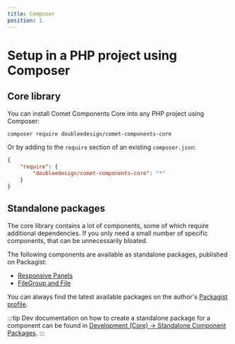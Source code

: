 ```yaml
---
title: Composer
position: 1
---
```


# Setup in a PHP project using Composer

## Core library

You can install Comet Components Core into any PHP project using Composer:

```bash
composer require doubleedesign/comet-components-core
```

Or by adding to the `require` section of an existing `composer.json`:

```json
{
	"require": {
		"doubleedesign/comet-components-core": "*"
	}
}
```

## Standalone packages

The core library contains a lot of components, some of which require additional dependencies. If you only need a small number of specific components, that can be unnecessarily bloated.

The following components are available as standalone packages, published on Packagist:
- [Responsive Panels](https://packagist.org/packages/doubleedesign/comet-responsive-panels)
- [FileGroup and File](https://packagist.org/packages/doubleedesign/comet-file-group)

You can always find the latest available packages on the author's [Packagist profile](https://packagist.org/packages/doubleedesign/).

:::tip
Dev documentation on how to create a standalone package for a component can be found in [Development (Core) -> Standalone Component Packages](../development-core/standalone-packages.md).
:::


